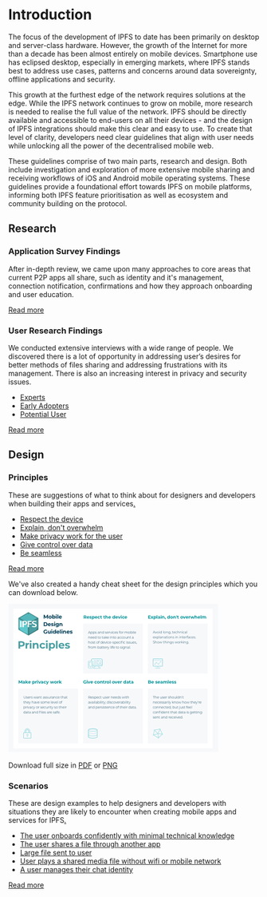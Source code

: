 # Introduction

The focus of the development of IPFS to date has been primarily on desktop and server-class hardware. However, the growth of the Internet for more than a decade has been almost entirely on mobile devices. Smartphone use has eclipsed desktop, especially in emerging markets, where IPFS stands best to address use cases, patterns and concerns around data sovereignty, offline applications and security.

This growth at the furthest edge of the network requires solutions at the edge. While the IPFS network continues to grow on mobile, more research is needed to realise the full value of the network. IPFS should be directly available and accessible to end-users on all their devices - and the design of IPFS integrations should make this clear and easy to use. To create that level of clarity, developers need clear guidelines that align with user needs while unlocking all the power of the decentralised mobile web.

These guidelines comprise of two main parts, research and design. Both include investigation and exploration of more extensive mobile sharing and receiving workflows of iOS and Android mobile operating systems. These guidelines provide a foundational effort towards IPFS on mobile platforms, informing both IPFS feature prioritisation as well as ecosystem and community building on the protocol.

## Research

### Application Survey Findings

After in-depth review, we came upon many approaches to core areas that current P2P apps all share, such as identity and it's management, connection notification, confirmations and how they approach onboarding and user education.

[Read more](application-survey/findings.md)

### User Research Findings

We conducted extensive interviews with a wide range of people. We discovered there is a lot of opportunity in addressing user’s desires for better methods of files sharing and addressing frustrations with its management. There is also an increasing interest in privacy and security issues.

* [Experts](user-research/interviews/experts/)
* [Early Adopters](user-research/interviews/early-adopters/)
* [Potential User](user-research/interviews/potential-users/)

[Read more](user-research/findings.md)

## Design

### Principles

These are suggestions of what to think about for designers and developers when building their apps and services[.](design/principles/)

* [Respect the device](design/principles/respect-the-device.md)
* [Explain, don't overwhelm](design/principles/explain-dont-overwhelm.md)
* [Make privacy work for the user](design/principles/make-privacy-work-for-the-user.md)
* [Give control over data](design/principles/give-control-over-data.md)
* [Be seamless](design/principles/be-seamless.md)

[Read more](design/principles/)

We've also created a handy cheat sheet for the design principles which you can download below.

![Design principles cheat sheet](https://raw.githubusercontent.com/ipfs/mobile-design-guidelines/master/.gitbook/assets/cheat-sheet-preview.png)

Download full size in [PDF](https://github.com/ipfs/mobile-design-guidelines/blob/master/cheat-sheet.pdf) or [PNG](https://github.com/ipfs/mobile-design-guidelines/blob/master/cheat-sheet.png)

### Scenarios

These are design examples to help designers and developers with situations they are likely to encounter when creating mobile apps and services for IPFS[.](design/scenarios/)

* [The user onboards confidently with minimal technical knowledge](design/scenarios/the-user-onboards-confidently-with-minimal-technical-knowledge.md)
* [The user shares a file through another app](design/scenarios/the-user-shares-a-file-through-another-app.md)
* [Large file sent to user](design/scenarios/large-file-sent-to-user.md)
* [User plays a shared media file without wifi or mobile network](design/scenarios/user-plays-a-shared-media-file-without-wifi-or-mobile-network.md)
* [A user manages their chat identity](design/scenarios/a-user-manages-their-chat-identity.md)

[Read more](design/scenarios/)

